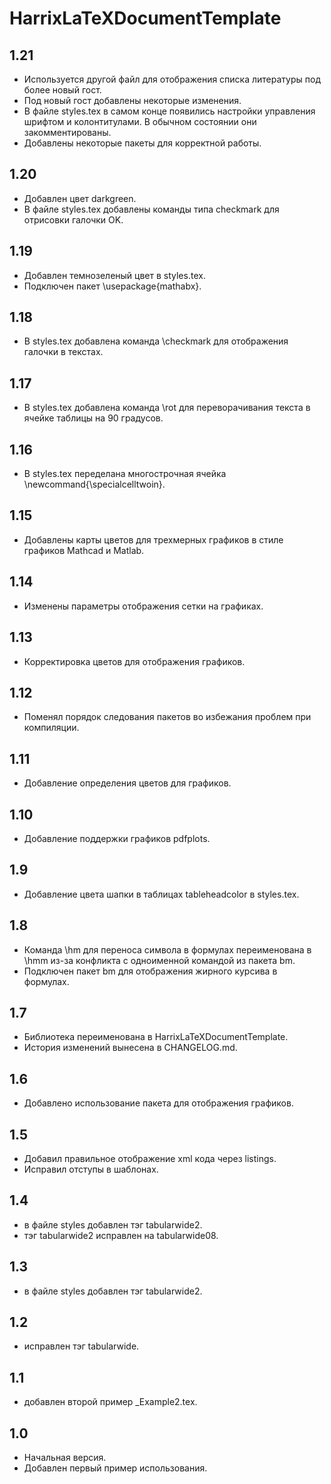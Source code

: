 HarrixLaTeXDocumentTemplate
===========================

1.21
----
 * Используется другой файл для отображения списка литературы под более новый гост.
 * Под новый гост добавлены некоторые изменения.
 * В файле styles.tex в самом конце появились настройки управления шрифтом и колонтитулами. В обычном состоянии они закомментированы.
 * Добавлены некоторые пакеты для корректной работы.

1.20
----
 * Добавлен цвет darkgreen.
 * В файле styles.tex добавлены команды типа checkmark для отрисовки галочки OK.

1.19
----
 * Добавлен темнозеленый цвет в styles.tex.
 * Подключен пакет \usepackage{mathabx}.

1.18
----
 * В styles.tex добавлена команда \checkmark для отображения галочки в текстах.

1.17
----
 * В styles.tex добавлена команда \rot для переворачивания текста в ячейке таблицы на 90 градусов.

1.16
----
 * В styles.tex переделана многострочная ячейка \newcommand{\specialcelltwoin}.

1.15
----
 * Добавлены карты цветов для трехмерных графиков в стиле графиков Mathcad и Matlab.

1.14
----
 * Изменены параметры отображения сетки на графиках.

1.13
----
 * Корректировка цветов для отображения графиков.

1.12
----
 * Поменял порядок следования пакетов во избежания проблем при компиляции.

1.11
----
 * Добавление определения цветов для графиков.

1.10
----
 * Добавление поддержки графиков pdfplots.

1.9
---
 * Добавление цвета шапки в таблицах tableheadcolor в styles.tex.

1.8
---
 * Команда \hm для переноса символа в формулах переименована в \hmm из-за конфликта с одноименной командой из пакета bm.
 * Подключен пакет bm для отображения жирного курсива в формулах.
 
1.7
---
 * Библиотека переименована в HarrixLaTeXDocumentTemplate.
 * История изменений вынесена в CHANGELOG.md.

1.6
---
 *  Добавлено использование пакета для отображения графиков.

1.5
---
 * Добавил правильное отображение xml кода через listings.
 * Исправил отступы в шаблонах.

1.4
---
 * в файле styles добавлен тэг tabularwide2.
 * тэг tabularwide2 исправлен на tabularwide08.

1.3
---
 * в файле styles добавлен тэг tabularwide2.

1.2
---
 * исправлен тэг tabularwide.

1.1
---
 * добавлен второй пример _Example2.tex.

1.0
---
 * Начальная версия.
 * Добавлен первый пример использования.